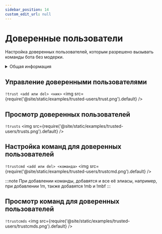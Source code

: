 ```yaml
---
sidebar_position: 14
custom_edit_url: null
---
```


# Доверенные пользователи

Настройка доверенных пользователей, которым разрешено вызывать команды бота без модерки. 

<details>
  <summary>Общая информация</summary>
  <ul>
    <li><b>Название:</b> trust</li>
    <li><b>Элиасы:</b> trusts, trustcmd, trustcmds</li>
    <li><b>Кулдаун:</b> общий 3 секунды</li>
    <li><a href="https://github.com/Relanit/ModBoty/blob/master/ModBoty/cogs/trusted_users.py"><b>Исходный код</b></a></li>
  </ul>
</details>

## Управление доверенными пользователями
`!trust <add или del> <ник>`
<img src={require('@site/static/examples/trusted-users/trust.png').default} />

## Просмотр доверенных пользователей
`!trusts`
<img src={require('@site/static/examples/trusted-users/trusts.png').default} />

## Настройка команд для доверенных пользователей
`!trustcmd <add или del> <команда>`
<img src={require('@site/static/examples/trusted-users/trustcmd.png').default} /> <p></p>

:::note
При добавлении команды, добавятся и все её элиасы, например, при добавлении !m, также добавятся !mb и !mbf 
:::

## Просмотр команд для доверенных пользователей
`!trustcmds`
<img src={require('@site/static/examples/trusted-users/trustcmds.png').default} />
